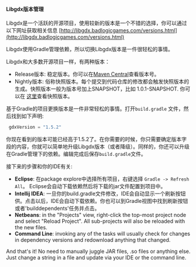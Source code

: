 #### Libgdx版本管理

Libgdx是一个活跃的开源项目，使用较新的版本是一个不错的选择，你可以通过以下网址获取相关信息
[http://libgdx.badlogicgames.com/versions.html](http://libgdx.badlogicgames.com/versions.html)

Libgdx使用Gradle管理依赖，所以切换Libgdx版本是一件很轻松的事情。

Libgdx和大多数开源项目一样，有两种版本：

* Release版本: 稳定版本。你可以在[Maven Central](http://search.maven.org/#search%7Cgav%7C1%7Cg%3A%22com.badlogicgames.gdx%22%20AND%20a%3A%22gdx%22)查看版本号。
* Nightly版本: 俗称快照版本。每个提交到代码仓库的修改都会触发快照版本的生成。快照版本一般为版本号加上SNAPSHOT，比如 1.0.1-SNAPSHOT. 你可以在 [这里](https://github.com/libgdx/libgdx/blob/master/pom.xml#L13)查看快照版本。

基于Gradle的项目更换版本是一件非常轻松的事情。打开`build.gradle` 文件，然后找到如下声明:

```Groovy
 gdxVersion = "1.5.2"
```
你现在看到的版本可能已经高于1.5.2了。在你需要的时候，你只需要确定版本字段的内容，你就可以简单地升级Libgdx版本（或者降级）。同样的，你还可以升级在Gradle管理下的依赖。编辑完成后保存`build.gradle`文件。

接下来的步骤和你的IDE有关:

* **Eclipse**: 在package explore中选择所有项目，右键选择 `Gradle -> Refresh All`。 Eclipse会自动下载依赖然后将下载的jar文件配置到项目中。
* **Intellij IDEA**: 一旦你的build.gradle文件修改，IDE会自动显示一个刷新按钮供。点击以后，IDE会自动下载依赖。你也可以到Gradle视图中找到刷新按钮或者'builddependents'任务并点击。
* **Netbeans**: in the "Projects" view, right-click the top-most project node and select "Reload Project".  All sub-projects will also be reloaded with the new files.
* **Command Line**: invoking any of the tasks will usually check for changes in dependency versions and redownload anything that changed.

And that's it! No need to manually juggle JAR files, .so files or anything else. Just change a string in a file and update via your IDE or the command line.